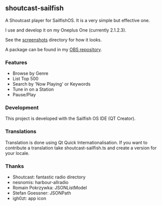 ## shoutcast-sailfish

A Shoutcast player for SailfishOS. It is a very simple but effective one.

I use and develop it on my Oneplus One (currently 2.1.2.3).

See the [screenshots](https://github.com/wdehoog/shoutcast-sailfish/tree/master/screenshots) directory for how it looks.

A package can be found in my [OBS repository]( http://repo.merproject.org/obs/home:/wdehoog:/shoutcast-sailfish/sailfish_latest_armv7hl/). 

### Features
  * Browse by Genre
  * List Top 500
  * Search by 'Now Playing' or Keywords
  * Tune in on a Station 
  * Pause/Play

### Development
This project is developed with the Sailfish OS IDE (QT Creator). 

### Translations
Translation is done using Qt Quick Internationalisation. If you want to contribute a translation take shoutcast-sailfish.ts and create a version for your locale.

### Thanks
  * Shoutcast: fantastic radio directory
  * nesnomis: harbour-allradio
  * Romain Pokrzywka: JSONListModel
  * Stefan Goessner: JSONPath
  * igh0zt: app icon